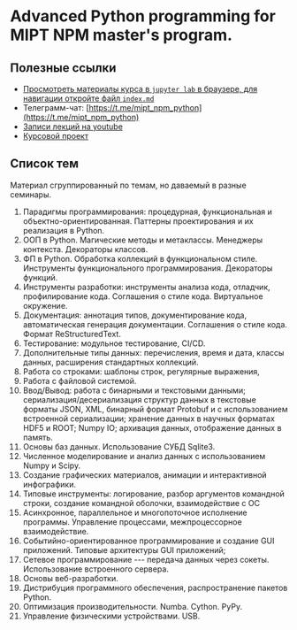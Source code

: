 # Advanced Python programming for MIPT NPM master's program.


## Полезные ссылки

* [Просмотреть материалы курса в `jupyter lab` в браузере, для навигации откройте файл `index.md`]( https://mipt-npm.github.io/sciprog-python/)
* Телеграмм-чат: [https://t.me/mipt_npm_python](https://t.me/mipt_npm_python)
* [Записи лекций на youtube](https://www.youtube.com/playlist?list=PLPKtYv41nUfVh__8icb5ILL-GWpyep8pH)
* [Курсовой проект](https://docs.google.com/document/d/13wsZi_QtNZiE7d3ByGZ5TdqUaZArFesVf6EsfPWXRjQ/edit?usp=sharing)

## Список тем

Материал сгруппированный по темам, но даваемый в разные семинары.

1. Парадигмы программирования: процедурная, функциональная и объектно-ориентированная. Паттерны проектирования и их реализация в Python.
2. ООП в Python. Магические методы и метаклассы. Менеджеры контекста. Декораторы классов.
3. ФП в Python. Обработка коллекций в функциональном стиле. Инструменты функционального программирования. Декораторы функций.
4. Инструменты разработки: инструменты анализа кода, отладчик, профилирование кода. Соглашения о стиле кода. Виртуальное окружение.
5. Документация: аннотация типов, документирование кода, автоматическая генерация документации. Соглашения о стиле кода. Формат ReStructuredText.
6. Тестирование: модульное тестирование, CI/CD.
7. Дополнительные типы данных: перечисления, время и дата, классы данных, расширения стандартных коллекций.
8. Работа со строками: шаблоны строк, регулярные выражения, 
9. Работа с файловой системой.
10. Ввод/Вывод: работа с бинарными и текстовыми данными; сериализация/десериализация структур данных в текстовые форматы JSON, XML, бинарный формат Protobuf и с использованием встроенной сериализации; хранение данных в научных форматах HDF5 и ROOT; Numpy IO; архивация данных, отображение данных в память. 
11. Основы баз данных. Использование СУБД Sqlite3.
12. Численное моделирование и анализ данных с использованием Numpy и Scipy.
13. Создание графических материалов, анимации и интерактивной инфографики.
14. Типовые инструменты:  логирование, разбор аргументов командной строки, создание командной оболочки, взаимодействие с ОС
15. Асинхронное, параллельное и многопоточное исполнение программы. Управление процессами, межпроцессорное взаимодействие.
16. Событийно-ориентированное программирование и создание GUI приложений. Типовые архитектуры GUI приложений; 
17. Сетевое программирование --- передача данных через сокеты. Использование встроенного сервера.
18. Основы веб-разработки.
19. Дистрибуция программного обеспечения, распространение пакетов Python.
20. Оптимизация производительности. Numba. Cython. PyPy.
21. Управление физическими устройствами. USB.

